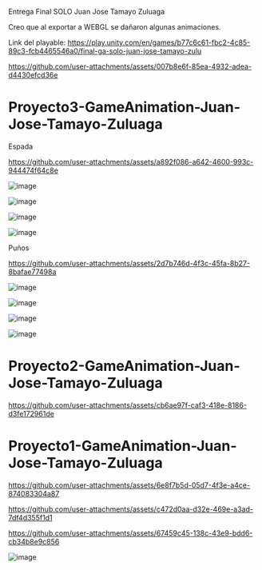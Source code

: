Entrega Final SOLO Juan Jose Tamayo Zuluaga

Creo que al exportar a WEBGL se dañaron algunas animaciones.

Link del playable: https://play.unity.com/en/games/b77c6c61-fbc2-4c85-89c3-fcb4465546a0/final-ga-solo-juan-jose-tamayo-zulu



https://github.com/user-attachments/assets/007b8e6f-85ea-4932-adea-d4430efcd36e




# Proyecto3-GameAnimation-Juan-Jose-Tamayo-Zuluaga


Espada

https://github.com/user-attachments/assets/a892f086-a642-4600-993c-944474f64c8e

![image](https://github.com/user-attachments/assets/0c4df8dd-c1d7-47cb-bc44-e631f38da3d9)

![image](https://github.com/user-attachments/assets/4c6462fc-5f45-4998-986e-d60a04d49ce1)

![image](https://github.com/user-attachments/assets/2c523b6c-ec5e-4933-92ca-f8e2bccd850a)

![image](https://github.com/user-attachments/assets/0ecbef15-6130-48cb-a60c-b21168cd0e3e)


Puños

https://github.com/user-attachments/assets/2d7b746d-4f3c-45fa-8b27-8bafae77498a


![image](https://github.com/user-attachments/assets/24b9c97d-5edd-4b20-bf40-f4f956cc9381)

![image](https://github.com/user-attachments/assets/97ed5da9-0e5d-473f-b156-832497db28ed)

![image](https://github.com/user-attachments/assets/2145648e-fccf-41aa-9af7-213a17501302)

![image](https://github.com/user-attachments/assets/18b501c3-e884-4375-9275-672168b3cd6a)


# Proyecto2-GameAnimation-Juan-Jose-Tamayo-Zuluaga



https://github.com/user-attachments/assets/cb6ae97f-caf3-418e-8186-d3fe172961de




# Proyecto1-GameAnimation-Juan-Jose-Tamayo-Zuluaga
 


https://github.com/user-attachments/assets/6e8f7b5d-05d7-4f3e-a4ce-874083304a87



https://github.com/user-attachments/assets/c472d0aa-d32e-469e-a3ad-7df4d355f1d1



https://github.com/user-attachments/assets/67459c45-138c-43e9-bdd6-cb34b8e9c856

![image](https://github.com/user-attachments/assets/a4c212db-c431-4590-af5d-254c16a40192)
